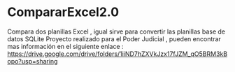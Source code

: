 # CompararExcel2.0
Compara dos planillas Excel , igual sirve para convertir las planillas base de datos SQLite
Proyecto realizado para el Poder Judicial , pueden encontrar mas información en el siguiente enlace :
https://drive.google.com/drive/folders/1iiND7hZXVkJzx17fJZM_qO5BRM3kBopo?usp=sharing
